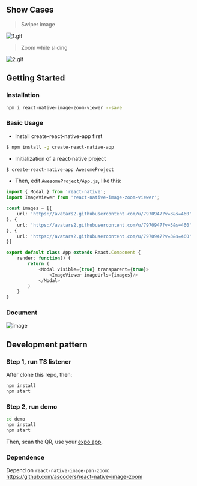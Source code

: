 ## Show Cases

> Swiper image

![1.gif](https://cloud.githubusercontent.com/assets/7970947/21086300/388dedfc-c056-11e6-955e-0a2a0b541f7f.gif)

> Zoom while sliding

![2.gif](https://cloud.githubusercontent.com/assets/7970947/21086323/7355face-c056-11e6-8d68-384000d41d47.gif)

## Getting Started

### Installation

```bash
npm i react-native-image-zoom-viewer --save
```

### Basic Usage

* Install create-react-native-app first

```bash
$ npm install -g create-react-native-app
```

* Initialization of a react-native project

```bash
$ create-react-native-app AwesomeProject
```

* Then, edit `AwesomeProject/App.js`, like this:

```typescript
import { Modal } from 'react-native';
import ImageViewer from 'react-native-image-zoom-viewer';

const images = [{
    url: 'https://avatars2.githubusercontent.com/u/7970947?v=3&s=460'
}, {
    url: 'https://avatars2.githubusercontent.com/u/7970947?v=3&s=460'
}, {
    url: 'https://avatars2.githubusercontent.com/u/7970947?v=3&s=460'
}]

export default class App extends React.Component {
    render: function() {
        return (
            <Modal visible={true} transparent={true}>
                <ImageViewer imageUrls={images}/>
            </Modal>
        )
    }
}
```

### Document

![image](https://cloud.githubusercontent.com/assets/7970947/21376663/ea10baf6-c771-11e6-9570-af3333428343.png)

## Development pattern

### Step 1, run TS listener

After clone this repo, then:

```bash
npm install
npm start
```

### Step 2, run demo

```bash
cd demo
npm install
npm start
```

Then, scan the QR, use your [expo app](https://expo.io./).

### Dependence

Depend on `react-native-image-pan-zoom`: https://github.com/ascoders/react-native-image-zoom
